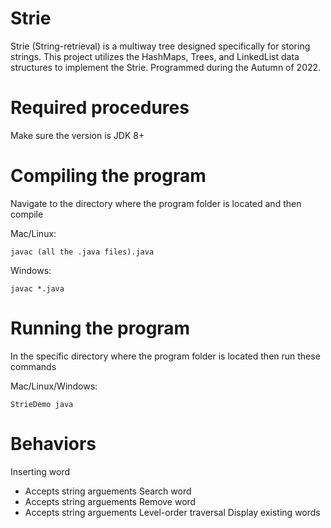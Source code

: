 # Strie

Strie (String-retrieval) is a multiway tree designed specifically for storing strings. This project utilizes the HashMaps, Trees, and LinkedList data structures to implement the Strie. Programmed during the Autumn of 2022.

# Required procedures
Make sure the version is JDK 8+

# Compiling the program
Navigate to the directory where the program folder is located and then compile

Mac/Linux: 
```
javac (all the .java files).java
```
Windows: 
```
javac *.java
```

# Running the program
In the specific directory where the program folder is located then run these commands

Mac/Linux/Windows: 
```
StrieDemo java
```

# Behaviors 

Inserting word 
  - Accepts string arguements
Search word
  - Accepts string arguements
Remove word
  - Accepts string arguements
Level-order traversal
Display existing words
